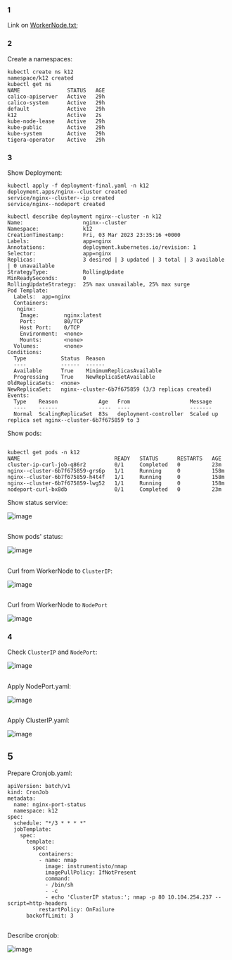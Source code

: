 ### 1
Link on [WorkerNode.txt][1];


### 2
Create a namespaces:
```
kubectl create ns k12
namespace/k12 created
kubectl get ns
NAME               STATUS   AGE
calico-apiserver   Active   29h
calico-system      Active   29h
default            Active   29h
k12                Active   2s
kube-node-lease    Active   29h
kube-public        Active   29h
kube-system        Active   29h
tigera-operator    Active   29h

```
### 3
Show Deployment:
```
kubectl apply -f deployment-final.yaml -n k12
deployment.apps/nginx--cluster created
service/nginx--cluster--ip created
service/nginx--nodeport created

kubectl describe deployment nginx--cluster -n k12
Name:                   nginx--cluster
Namespace:              k12
CreationTimestamp:      Fri, 03 Mar 2023 23:35:16 +0000
Labels:                 app=nginx
Annotations:            deployment.kubernetes.io/revision: 1
Selector:               app=nginx
Replicas:               3 desired | 3 updated | 3 total | 3 available | 0 unavailable
StrategyType:           RollingUpdate
MinReadySeconds:        0
RollingUpdateStrategy:  25% max unavailable, 25% max surge
Pod Template:
  Labels:  app=nginx
  Containers:
   nginx:
    Image:        nginx:latest
    Port:         80/TCP
    Host Port:    0/TCP
    Environment:  <none>
    Mounts:       <none>
  Volumes:        <none>
Conditions:
  Type           Status  Reason
  ----           ------  ------
  Available      True    MinimumReplicasAvailable
  Progressing    True    NewReplicaSetAvailable
OldReplicaSets:  <none>
NewReplicaSet:   nginx--cluster-6b7f675859 (3/3 replicas created)
Events:
  Type    Reason             Age   From                   Message
  ----    ------             ----  ----                   -------
  Normal  ScalingReplicaSet  83s   deployment-controller  Scaled up replica set nginx--cluster-6b7f675859 to 3
```
Show pods: 
```

kubectl get pods -n k12
NAME                              READY   STATUS      RESTARTS   AGE
cluster-ip-curl-job-q86r2         0/1     Completed   0          23m
nginx--cluster-6b7f675859-grs6p   1/1     Running     0          158m
nginx--cluster-6b7f675859-h4t4f   1/1     Running     0          158m
nginx--cluster-6b7f675859-lwg52   1/1     Running     0          158m
nodeport-curl-bx8db               0/1     Completed   0          23m

```
 Show status service:

![image](https://github.com/body21033/DevOps_BC/blob/main/Lab_12/img/nginx--cluster.jpg?raw=true)

##

 Show pods' status:
 
![image](https://github.com/body21033/DevOps_BC/blob/main/Lab_12/img/pods%20status.jpg?raw=true)

##

Curl from WorkerNode to `ClusterIP`:

 ![image](https://github.com/body21033/DevOps_BC/blob/main/Lab_12/img/port%2080.jpg?raw=true)

##
 
Curl from WorkerNode to `NodePort`

![image](https://github.com/body21033/DevOps_BC/blob/main/Lab_12/img/port%2030789.jpg?raw=true)

### 4

Check `ClusterIP` and `NodePort`:
 
![image](https://github.com/body21033/DevOps_BC/blob/main/Lab_12/img/get%20service.jpg?raw=true)

##

Apply NodePort.yaml:

![image](https://github.com/body21033/DevOps_BC/blob/main/Lab_12/img/node.jpg?raw=true)

##

Apply ClusterIP.yaml:

![image](https://github.com/body21033/DevOps_BC/blob/main/Lab_12/img/cluster.jpg?raw=true)

## 5

Prepare Cronjob.yaml:
```
apiVersion: batch/v1
kind: CronJob
metadata:
  name: nginx-port-status
  namespace: k12
spec:
  schedule: "*/3 * * * *"
  jobTemplate:
    spec:
      template:
        spec:
          containers:
          - name: nmap
            image: instrumentisto/nmap
            imagePullPolicy: IfNotPresent
            command:
            - /bin/sh
            - -c
            - echo 'ClusterIP status:'; nmap -p 80 10.104.254.237 --script=http-headers
          restartPolicy: OnFailure
      backoffLimit: 3
```

##

Describe cronjob:

![image](https://github.com/body21033/DevOps_BC/blob/main/Lab_12/img/cronjob.jpg?raw=true)




[1]: https://github.com/body21033/DevOps_BC/blob/f36155b02ef3ed063f50f35fb5f3468215d8b447/Lab_12/node-info.txt
